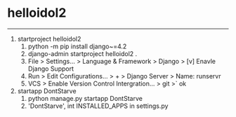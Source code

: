 # helloidol2
***
1. startproject helloidol2
   1. python -m pip install django~=4.2
   2. django-admin startproject helloidol2 .
   3. File > Settings... > Language & Framework > Django > [v] Enavle Django Support
   4. Run > Edit Configurations... > + > Django Server > Name: runservr
   5. VCS > Enable Version Control Intergration... > git >` ok
2. startapp DontStarve
   1. python manage.py startapp DontStarve
   2. 'DontStarve', int INSTALLED_APPS in settings.py